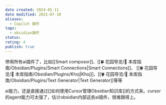 ```yaml
---
date created: 2024-05-11
date modified: 2025-07-10
aliases:
  - Copilot 插件
tags:
  - obsidian插件
status:
rating: 4
publish: true
---
```


停用所有ai插件了，比如[[Smart composor]]、[[🍀 花园导览/🧰 本库指南/Obsidian/Plugins/Smart Connections|Smart Connections]]、 [[🍀 花园导览/🧰 本库指南/Obsidian/Plugins/Khoj|Khoj]]、[[🍀 花园导览/🧰 本库指南/Obsidian/Plugins/Text Generator|Text Generator]]等等

ai能力，还是直接通过[[如何使用Cursor管理Obsidian知识库]]的方式来。cursor的agent能力可太强了，估计obsidian内部这些ai插件，很难跟得上。
